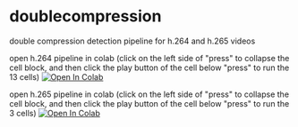 # doublecompression
double compression detection pipeline for h.264 and h.265 videos

open h.264 pipeline in colab (click on the left side of "press" to collapse the cell block, and then click the play button of the cell below "press" to run the 13 cells) 
<a target="_blank" href="https://colab.research.google.com/github/c1scott/doublecompression/blob/main/c_h_264_classification_pipeline.ipynb">
  <img src="https://colab.research.google.com/assets/colab-badge.svg" alt="Open In Colab"/>
</a>

open h.265 pipeline in colab (click on the left side of "press" to collapse the cell block, and then click the play button of the cell below "press" to run the 3 cells) 
<a target="_blank" href="https://colab.research.google.com/github/c1scott/doublecompression/blob/main/h_265_classification_pipeline.ipynb">
  <img src="https://colab.research.google.com/assets/colab-badge.svg" alt="Open In Colab"/>
</a>
